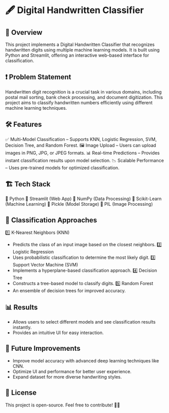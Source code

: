 # 🖋️ Digital Handwritten Classifier

## 🚀 Overview
This project implements a Digital Handwritten Classifier that recognizes handwritten digits using multiple machine learning models. It is built using Python and Streamlit, offering an interactive web-based interface for classification.

## ❗ Problem Statement
Handwritten digit recognition is a crucial task in various domains, including postal mail sorting, bank check processing, and document digitization. This project aims to classify handwritten numbers efficiently using different machine learning techniques.

## 🛠️ Features
✅ Multi-Model Classification – Supports KNN, Logistic Regression, SVM, Decision Tree, and Random Forest.
🖼️ Image Upload – Users can upload images in PNG, JPG, or JPEG formats.
📊 Real-time Predictions – Provides instant classification results upon model selection.
📉 Scalable Performance – Uses pre-trained models for optimized classification.

## 🏗️ Tech Stack
🔹 Python
🔹 Streamlit (Web App)
🔹 NumPy (Data Processing)
🔹 Scikit-Learn (Machine Learning)
🔹 Pickle (Model Storage)
🔹 PIL (Image Processing)

## 📌 Classification Approaches
1️⃣ K-Nearest Neighbors (KNN)
   - Predicts the class of an input image based on the closest neighbors.
2️⃣ Logistic Regression
   - Uses probabilistic classification to determine the most likely digit.
3️⃣ Support Vector Machine (SVM)
   - Implements a hyperplane-based classification approach.
4️⃣ Decision Tree
   - Constructs a tree-based model to classify digits.
5️⃣ Random Forest
   - An ensemble of decision trees for improved accuracy.

## 📊 Results
- Allows users to select different models and see classification results instantly.
- Provides an intuitive UI for easy interaction.

## 🔮 Future Improvements
- Improve model accuracy with advanced deep learning techniques like CNN.
- Optimize UI and performance for better user experience.
- Expand dataset for more diverse handwriting styles.

## 📜 License
This project is open-source. Feel free to contribute! 📝✨
